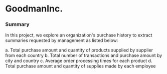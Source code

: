 # GoodmanInc.

### Summary
In this project, we explore an organization's purchase history to extract summaries requested by management as listed below:

a. Total purchase amount and quantity of products supplied by supplier from each country
b. Total number of transactions and purchase amount by city and country
c. Average order processing times for each product
d. Total purchase amount and quantity of supplies made by each employee
